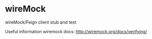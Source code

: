 # wireMock
wireMock/Feign client stub and test

Useful information
wiremock docs: http://wiremock.org/docs/verifying/
